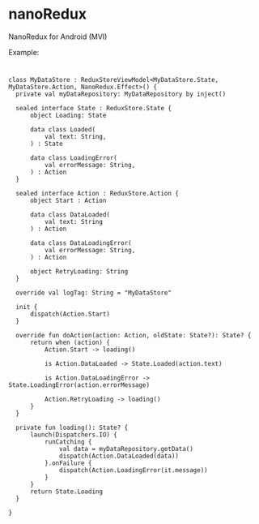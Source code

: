 # nanoRedux
NanoRedux for Android (MVI)

Example:

#
    class MyDataStore : ReduxStoreViewModel<MyDataStore.State, MyDataStore.Action, NanoRedux.Effect>() {
      private val myDataRepository: MyDataRepository by inject()

      sealed interface State : ReduxStore.State {
          object Loading: State

          data class Loaded(
              val text: String,
          ) : State

          data class LoadingError(
              val errorMessage: String,
          ) : Action
      }

      sealed interface Action : ReduxStore.Action {
          object Start : Action

          data class DataLoaded(
              val text: String
          ) : Action

          data class DataLoadingError(
              val errorMessage: String,
          ) : Action

          object RetryLoading: String
      }

      override val logTag: String = "MyDataStore"

      init {
          dispatch(Action.Start)
      }

      override fun doAction(action: Action, oldState: State?): State? {
          return when (action) {
              Action.Start -> loading()

              is Action.DataLoaded -> State.Loaded(action.text)

              is Action.DataLoadingError -> State.LoadingError(action.errorMessage)

              Action.RetryLoading -> loading()
          }
      }

      private fun loading(): State? {
          launch(Dispatchers.IO) {
              runCatching {
                  val data = myDataRepository.getData()
                  dispatch(Action.DataLoaded(data))
              }.onFailure {
                  dispatch(Action.LoadingError(it.message))
              }
          }
          return State.Loading
      }

    }

#
